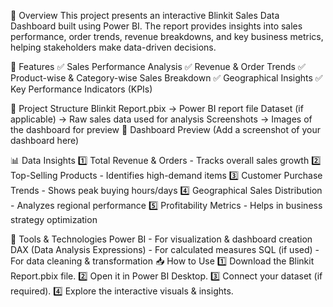 📝 Overview
This project presents an interactive Blinkit Sales Data Dashboard built using Power BI. The report provides insights into sales performance, order trends, revenue breakdowns, and key business metrics, helping stakeholders make data-driven decisions.

🚀 Features
✅ Sales Performance Analysis
✅ Revenue & Order Trends
✅ Product-wise & Category-wise Sales Breakdown
✅ Geographical Insights
✅ Key Performance Indicators (KPIs)

📂 Project Structure
Blinkit Report.pbix → Power BI report file
Dataset (if applicable) → Raw sales data used for analysis
Screenshots → Images of the dashboard for preview
📸 Dashboard Preview
(Add a screenshot of your dashboard here)

📊 Data Insights
1️⃣ Total Revenue & Orders - Tracks overall sales growth
2️⃣ Top-Selling Products - Identifies high-demand items
3️⃣ Customer Purchase Trends - Shows peak buying hours/days
4️⃣ Geographical Sales Distribution - Analyzes regional performance
5️⃣ Profitability Metrics - Helps in business strategy optimization

🔧 Tools & Technologies
Power BI - For visualization & dashboard creation
DAX (Data Analysis Expressions) - For calculated measures
SQL (if used) - For data cleaning & transformation
📥 How to Use
1️⃣ Download the Blinkit Report.pbix file.
2️⃣ Open it in Power BI Desktop.
3️⃣ Connect your dataset (if required).
4️⃣ Explore the interactive visuals & insights.

